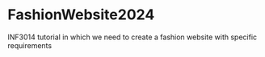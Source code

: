 # FashionWebsite2024
INF3014 tutorial in which we need to create a fashion website with specific requirements
